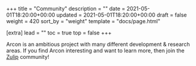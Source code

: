 +++
title = "Community"
description = ""
date = 2021-05-01T18:20:00+00:00
updated = 2021-05-01T18:20:00+00:00
draft = false
weight = 420
sort_by = "weight"
template = "docs/page.html"

[extra]
lead = ""
toc = true
top = false
+++

Arcon is an ambitious project with many different development & research areas. If you find Arcon interesting and want to learn more, then join the [Zulip](https://arcon.zulipchat.com) community!